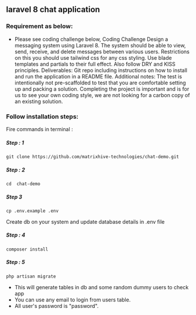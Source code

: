 ## laravel 8 chat application

### Requirement as below:
- Please see coding challenge below,
Coding Challenge
Design a messaging system using Laravel 8. The system should be able to view, send, receive, and delete messages between various users. Restrictions on this you should use tailwind css for any css styling. Use blade templates and partials to their full effect. Also follow DRY and KISS principles.
 Deliverables:
Git repo including instructions on how to install and run the application in a README file.
 Additional notes:
The test is intentionally not pre-scaffolded to test that you are comfortable setting up and packing a solution.
Completing the project is important and is for us to see your own coding style, we are not looking for a carbon copy of an existing solution.

### Follow installation steps:

Fire commands in terminal : 
#####  Step : 1

```
git clone https://github.com/matrixhive-technologies/chat-demo.git
```
##### Step : 2

```
cd  chat-demo
```
##### Step 3

```
cp .env.example .env
```
Create db on your system and update database details in .env file
##### Step : 4

```
composer install
```

##### Step : 5
```
php artisan migrate
```
- This will generate tables in db and some random dummy users to check app
- You can use any email to login from users table.
- All user's password is "password".
